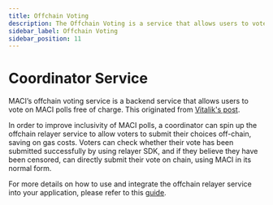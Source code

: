 ```yaml
---
title: Offchain Voting
description: The Offchain Voting is a service that allows users to vote on MACI polls free of charge.
sidebar_label: Offchain Voting
sidebar_position: 11
---
```


# Coordinator Service

MACI’s offchain voting service is a backend service that allows users to vote on MACI polls free of charge. This originated from [Vitalik's post](https://ethresear.ch/t/maci-with-mostly-off-chain-happy-path/19527).

In order to improve inclusivity of MACI polls, a coordinator can spin up the offchain relayer service to allow voters to submit their choices off-chain, saving on gas costs. Voters can check whether their vote has been submitted successfully by using relayer SDK, and if they believe they have been censored, can directly submit their vote on chain, using MACI in its normal form.

For more details on how to use and integrate the offchain relayer service into your application, please refer to this [guide](/docs/technical-references/offchain-relayer).
